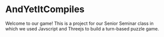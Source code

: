# AndYetItCompiles
Welcome to our game!
This is a project for our Senior Seminar class in which we used Javscript and Threejs to build a turn-based puzzle game.

